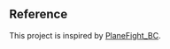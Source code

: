 ## Reference

This project is inspired by [PlaneFight_BC]([[链接](https://github.com/SCTOSOP/PlaneFight_BC)).

